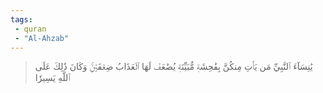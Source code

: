 ```yaml
---
tags: 
 - quran 
 - "Al-Ahzab"
---
```


> يَٰنِسَآءَ ٱلنَّبِيِّ مَن يَأۡتِ مِنكُنَّ بِفَٰحِشَةٖ مُّبَيِّنَةٖ يُضَٰعَفۡ لَهَا ٱلۡعَذَابُ ضِعۡفَيۡنِۚ وَكَانَ ذَٰلِكَ عَلَى ٱللَّهِ يَسِيرٗا
